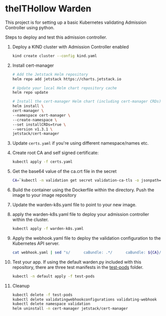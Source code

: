 # theITHollow Warden

This project is for setting up a basic Kubernetes validating Admission
Controller using python.

Steps to deploy and test this admission controller.

1. Deploy a KIND cluster with Admission Controller enabled

   ```bash
   kind create cluster --config kind.yaml
   ```


1. Install cert-manager

   ```bash
   # Add the Jetstack Helm repository
   helm repo add jetstack https://charts.jetstack.io

   # Update your local Helm chart repository cache
   helm repo update

   # Install the cert-manager Helm chart (including cert-manager CRDs)
   helm install \  
   cert-manager \
   --namespace cert-manager \
   --create-namespace \
   --set installCRDs=true \
   --version v1.3.1 \
   jetstack/cert-manager
   ```

1. Update `certs.yaml` if you're using different namespace/names etc.

1. Create root CA and self signed certificate:

   ```bash
   kubectl apply -f certs.yaml
   ```

1. Get the base64 value of the ca.crt file in the secret

   ```bash
   CA=`kubectl -n validation get secret validation-ca-tls -o jsonpath='{.data.ca\.crt}'`
   ```

1. Build the container using the Dockerfile within the directory. Push the image
   to your image repository

1. Update the warden-k8s.yaml file to point to your new image.

1. apply the warden-k8s.yaml file to deploy your admission controller within the
   cluster.

   ```bash
   kubectl apply -f warden-k8s.yaml
   ```

1. Apply the webhook.yaml file to deploy the validation configuration to the
   Kubernetes API server.

   ```bash
   cat webhook.yaml | sed "s/      caBundle: .*/      caBundle: ${CA}/" | kubectl apply -f -
   ```

1. Test your app. If using the default warden.py included with this repository,
    there are three test manifests in the [test-pods](/test-pods) folder.

   ```bash
   kubectl -n default apply -f test-pods
   ```

1. Cleanup

   ```bash
   kubectl delete -f test-pods
   kubectl delete validatingwebhookconfigurations validating-webhook
   kubectl delete namespace validation
   helm uninstall -n cert-manager jetstack/cert-manager
```